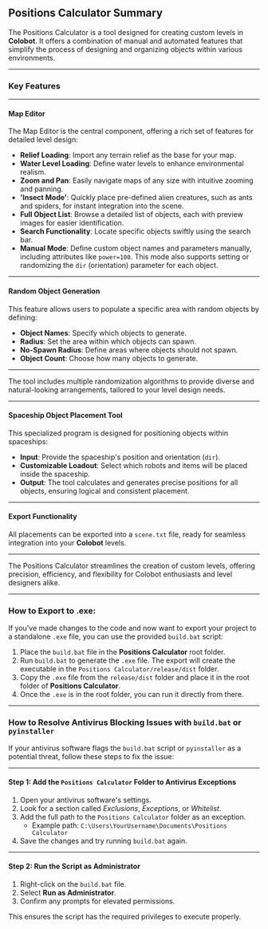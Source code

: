 ## Positions Calculator Summary 

The Positions Calculator is a tool designed for creating custom levels in **Colobot**. It offers a combination of manual and automated features that simplify the process of designing and organizing objects within various environments.  

---

### Key Features  

---

#### **Map Editor**  
The Map Editor is the central component, offering a rich set of features for detailed level design:  
- **Relief Loading**: Import any terrain relief as the base for your map.  
- **Water Level Loading**: Define water levels to enhance environmental realism.  
- **Zoom and Pan**: Easily navigate maps of any size with intuitive zooming and panning.  
- **'Insect Mode'**: Quickly place pre-defined alien creatures, such as ants and spiders, for instant integration into the scene.  
- **Full Object List**: Browse a detailed list of objects, each with preview images for easier identification.  
- **Search Functionality**: Locate specific objects swiftly using the search bar.  
- **Manual Mode**: Define custom object names and parameters manually, including attributes like `power=100`. This mode also supports setting or randomizing the `dir` (orientation) parameter for each object.  

---

#### **Random Object Generation**  
This feature allows users to populate a specific area with random objects by defining:  
- **Object Names**: Specify which objects to generate.  
- **Radius**: Set the area within which objects can spawn.  
- **No-Spawn Radius**: Define areas where objects should not spawn.  
- **Object Count**: Choose how many objects to generate.  

---

The tool includes multiple randomization algorithms to provide diverse and natural-looking arrangements, tailored to your level design needs.  

---

#### **Spaceship Object Placement Tool**  
This specialized program is designed for positioning objects within spaceships:  
- **Input**: Provide the spaceship's position and orientation (`dir`).  
- **Customizable Loadout**: Select which robots and items will be placed inside the spaceship.  
- **Output**: The tool calculates and generates precise positions for all objects, ensuring logical and consistent placement.  

---

#### **Export Functionality**  
All placements can be exported into a `scene.txt` file, ready for seamless integration into your **Colobot** levels.  

---

The Positions Calculator streamlines the creation of custom levels, offering precision, efficiency, and flexibility for Colobot enthusiasts and level designers alike.

---

### How to Export to .exe:
If you've made changes to the code and now want to export your project to a standalone `.exe` file, you can use the provided `build.bat` script:
1. Place the `build.bat` file in the **Positions Calculator** root folder.
2. Run `build.bat` to generate the `.exe` file. The export will create the executable in the `Positions Calculator/release/dist` folder.
3. Copy the `.exe` file from the `release/dist` folder and place it in the root folder of **Positions Calculator**.
4. Once the `.exe` is in the root folder, you can run it directly from there.

---

### How to Resolve Antivirus Blocking Issues with `build.bat` or `pyinstaller`

If your antivirus software flags the `build.bat` script or `pyinstaller` as a potential threat, follow these steps to fix the issue:

---

#### **Step 1: Add the `Positions Calculator` Folder to Antivirus Exceptions**
1. Open your antivirus software's settings.  
2. Look for a section called *Exclusions*, *Exceptions*, or *Whitelist*.  
3. Add the full path to the `Positions Calculator` folder as an exception.  
   - Example path: `C:\Users\YourUsername\Documents\Positions Calculator`  
4. Save the changes and try running `build.bat` again.  

---

#### **Step 2: Run the Script as Administrator**
1. Right-click on the `build.bat` file.  
2. Select **Run as Administrator**.  
3. Confirm any prompts for elevated permissions.  

This ensures the script has the required privileges to execute properly. 
